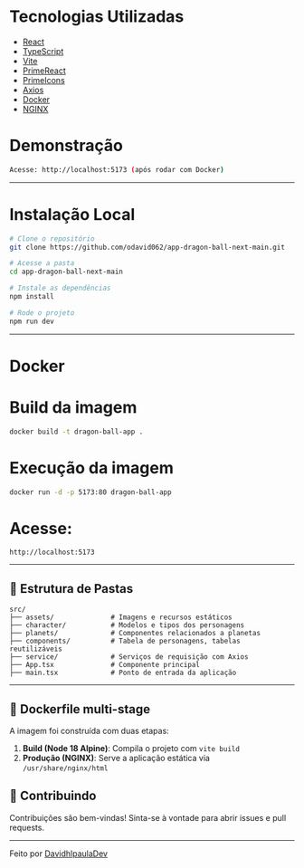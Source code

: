 
# Tecnologias Utilizadas

- [React](https://reactjs.org/)
- [TypeScript](https://www.typescriptlang.org/)
- [Vite](https://vitejs.dev/)
- [PrimeReact](https://primereact.org/)
- [PrimeIcons](https://primefaces.org/primeicons/)
- [Axios](https://axios-http.com/)
- [Docker](https://www.docker.com/)
- [NGINX](https://www.nginx.com/)

# Demonstração

```bash
Acesse: http://localhost:5173 (após rodar com Docker)
```

---

# Instalação Local

```bash
# Clone o repositório
git clone https://github.com/odavid062/app-dragon-ball-next-main.git

# Acesse a pasta
cd app-dragon-ball-next-main

# Instale as dependências
npm install

# Rode o projeto
npm run dev
```

---

# Docker

# Build da imagem
```bash
docker build -t dragon-ball-app .
```

# Execução da imagem
```bash
docker run -d -p 5173:80 dragon-ball-app
```

#  Acesse:
```
http://localhost:5173
```

---

## 📁 Estrutura de Pastas

```
src/
├── assets/              # Imagens e recursos estáticos
├── character/           # Modelos e tipos dos personagens
├── planets/             # Componentes relacionados a planetas
├── components/          # Tabela de personagens, tabelas reutilizáveis
├── service/             # Serviços de requisição com Axios
├── App.tsx              # Componente principal
├── main.tsx             # Ponto de entrada da aplicação
```

---

## 🧱 Dockerfile multi-stage

A imagem foi construída com duas etapas:

1. **Build (Node 18 Alpine)**: Compila o projeto com `vite build`
2. **Produção (NGINX)**: Serve a aplicação estática via `/usr/share/nginx/html`

## 🤝 Contribuindo

Contribuições são bem-vindas! Sinta-se à vontade para abrir issues e pull requests.

---

Feito  por [DavidhlpaulaDev](https://github.com/davidhlpaula25)
